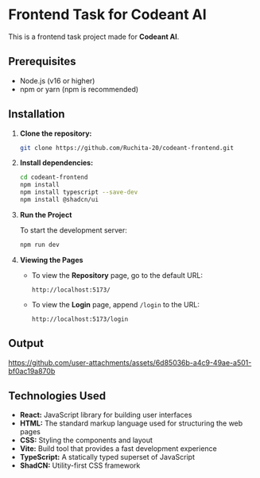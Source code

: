 # Frontend Task for Codeant AI

This is a frontend task project made for **Codeant AI**.

## Prerequisites

- Node.js (v16 or higher)
- npm or yarn (npm is recommended)

## Installation

1. **Clone the repository:**
   ```bash
   git clone https://github.com/Ruchita-20/codeant-frontend.git
   ```

2. **Install dependencies:**
   ```bash
   cd codeant-frontend
   npm install
   npm install typescript --save-dev
   npm install @shadcn/ui
   ```

3. **Run the Project**
   
   To start the development server:
   ```bash
   npm run dev
   ```

4. **Viewing the Pages**
   
   - To view the **Repository** page, go to the default URL:
     ```
     http://localhost:5173/
     ```
   
   - To view the **Login** page, append `/login` to the URL:
     ```
     http://localhost:5173/login
     ```

## Output

https://github.com/user-attachments/assets/6d85036b-a4c9-49ae-a501-bf0ac19a870b


## Technologies Used

- **React:** JavaScript library for building user interfaces
- **HTML:** The standard markup language used for structuring the web pages
- **CSS:** Styling the components and layout
- **Vite:** Build tool that provides a fast development experience
- **TypeScript:** A statically typed superset of JavaScript
- **ShadCN:** Utility-first CSS framework
